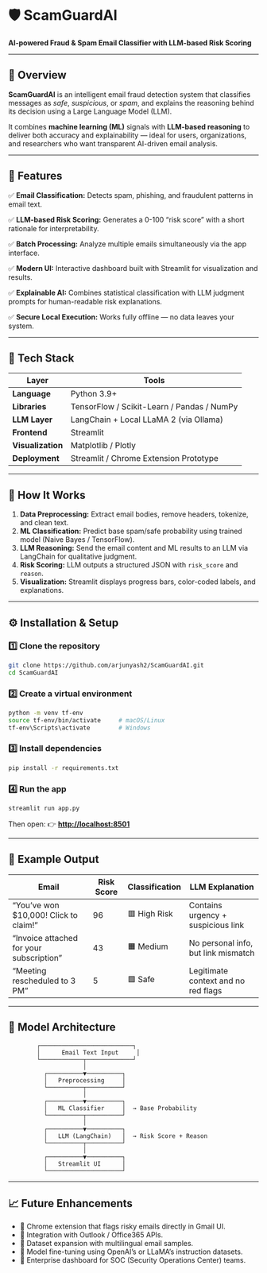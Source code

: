 # 🛡️ ScamGuardAI

**AI-powered Fraud & Spam Email Classifier with LLM-based Risk Scoring**

---

## 📖 Overview

**ScamGuardAI** is an intelligent email fraud detection system that classifies messages as *safe*, *suspicious*, or *spam*, and explains the reasoning behind its decision using a Large Language Model (LLM).

It combines **machine learning (ML)** signals with **LLM-based reasoning** to deliver both accuracy and explainability — ideal for users, organizations, and researchers who want transparent AI-driven email analysis.

---

## 🎯 Features

✅ **Email Classification:** Detects spam, phishing, and fraudulent patterns in email text.

✅ **LLM-based Risk Scoring:** Generates a 0-100 “risk score” with a short rationale for interpretability.

✅ **Batch Processing:** Analyze multiple emails simultaneously via the app interface.

✅ **Modern UI:** Interactive dashboard built with Streamlit for visualization and results.

✅ **Explainable AI:** Combines statistical classification with LLM judgment prompts for human-readable risk explanations.

✅ **Secure Local Execution:** Works fully offline — no data leaves your system.

---

## 🧱 Tech Stack

| Layer             | Tools                                      |
| ----------------- | ------------------------------------------ |
| **Language**      | Python 3.9+                                |
| **Libraries**     | TensorFlow / Scikit-Learn / Pandas / NumPy |
| **LLM Layer**     | LangChain + Local LLaMA 2 (via Ollama)     |
| **Frontend**      | Streamlit                                  |
| **Visualization** | Matplotlib / Plotly                        |
| **Deployment**    | Streamlit / Chrome Extension Prototype     |

---

## 🧠 How It Works

1. **Data Preprocessing:** Extract email bodies, remove headers, tokenize, and clean text.
2. **ML Classification:** Predict base spam/safe probability using trained model (Naive Bayes / TensorFlow).
3. **LLM Reasoning:** Send the email content and ML results to an LLM via LangChain for qualitative judgment.
4. **Risk Scoring:** LLM outputs a structured JSON with `risk_score` and `reason`.
5. **Visualization:** Streamlit displays progress bars, color-coded labels, and explanations.

---

## ⚙️ Installation & Setup

### 1️⃣ Clone the repository

```bash
git clone https://github.com/arjunyash2/ScamGuardAI.git
cd ScamGuardAI
```

### 2️⃣ Create a virtual environment

```bash
python -m venv tf-env
source tf-env/bin/activate     # macOS/Linux
tf-env\Scripts\activate        # Windows
```

### 3️⃣ Install dependencies

```bash
pip install -r requirements.txt
```

### 4️⃣ Run the app

```bash
streamlit run app.py
```

Then open: 👉 **[http://localhost:8501](http://localhost:8501)**

---

## 🧩 Example Output

| Email                                    | Risk Score | Classification | LLM Explanation                     |
| ---------------------------------------- | ---------- | -------------- | ----------------------------------- |
| “You’ve won $10,000! Click to claim!”    | 96         | 🟥 High Risk   | Contains urgency + suspicious link  |
| “Invoice attached for your subscription” | 43         | 🟧 Medium      | No personal info, but link mismatch |
| “Meeting rescheduled to 3 PM”            | 5          | 🟩 Safe        | Legitimate context and no red flags |

---

## 🧮 Model Architecture

```
        ┌──────────────────────────┐
        │      Email Text Input     │
        └────────────┬─────────────┘
                     │
          ┌──────────▼──────────┐
          │   Preprocessing     │
          └──────────┬──────────┘
                     │
          ┌──────────▼──────────┐
          │   ML Classifier     │  → Base Probability
          └──────────┬──────────┘
                     │
          ┌──────────▼──────────┐
          │   LLM (LangChain)   │  → Risk Score + Reason
          └──────────┬──────────┘
                     │
          ┌──────────▼──────────┐
          │   Streamlit UI      │
          └─────────────────────┘
```

---

## 📈 Future Enhancements

* 🔹 Chrome extension that flags risky emails directly in Gmail UI.
* 🔹 Integration with Outlook / Office365 APIs.
* 🔹 Dataset expansion with multilingual email samples.
* 🔹 Model fine-tuning using OpenAI’s or LLaMA’s instruction datasets.
* 🔹 Enterprise dashboard for SOC (Security Operations Center) teams.
